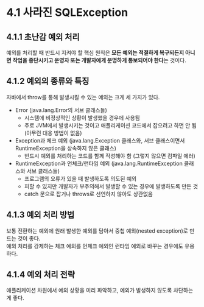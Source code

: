 # 4.1 사라진 SQLException

## 4.1.1 초난감 예외 처리

예외를 처리할 때 반드시 지켜야 할 핵심 원칙은 **모든 예외는 적절하게 복구되든지 아니면 작업을 중단시키고 운영자 또는 개발자에게 분명하게 통보되어야 한다**는 것이다.

## 4.1.2 예외의 종류와 특징

자바에서 throw를 통해 발생시킬 수 있는 예외는 크게 세 가지가 있다.

- Error (java.lang.Error의 서브 클래스들)
  - 시스템에 비정상적인 상황이 발생했을 경우에 사용됨
  - 주로 JVM에서 발생시키는 것이고 애플리케이션 코드에서 잡으려고 하면 안 됨 (아무런 대응 방법이 없음)
- Exception과 체크 예외 (java.lang.Exception 클래스와, 서브 클래스이면서 RuntimeException을 상속하지 않은 클래스)
  - 반드시 예외를 처리하는 코드를 함께 작성해야 함 (그렇지 않으면 컴파일 에러)
- RuntimeException과 언체크/런타임 예외 (java.lang.RuntimeException 클래스와 서브 클래스들)
  - 프로그램의 오류가 있을 때 발생하도록 의도된 예외
  - 피할 수 있지만 개발자가 부주의해서 발생할 수 있는 경우에 발생하도록 만든 것
  - catch 문으로 잡거나 throws로 선언하지 않아도 상관없음

## 4.1.3 예외 처리 방법

보통 전환하는 예외에 원래 발생한 예외를 담아서 중첩 예외(nested exception)로 만드는 것이 좋다.  
예외 처리를 강제하는 체크 예외를 언체크 예외인 런타임 예외로 바꾸는 경우에도 유용하다.

## 4.1.4 예외 처리 전략

애플리케이션 차원에서 예외 상황을 미리 파악하고, 예외가 발생하지 않도록 차단하는 게 좋다.
